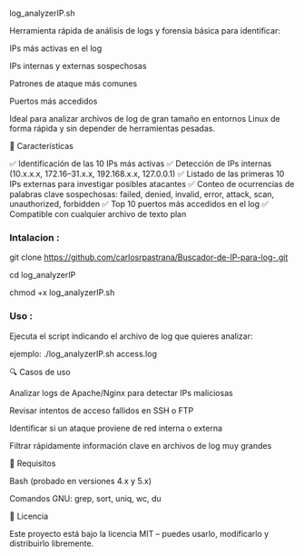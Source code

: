 log_analyzerIP.sh

Herramienta rápida de análisis de logs y forensia básica para identificar:

IPs más activas en el log

IPs internas y externas sospechosas

Patrones de ataque más comunes

Puertos más accedidos

Ideal para analizar archivos de log de gran tamaño en entornos Linux de forma rápida y sin depender de herramientas pesadas.

🚀 Características

✅ Identificación de las 10 IPs más activas
✅ Detección de IPs internas (10.x.x.x, 172.16–31.x.x, 192.168.x.x, 127.0.0.1)
✅ Listado de las primeras 10 IPs externas para investigar posibles atacantes
✅ Conteo de ocurrencias de palabras clave sospechosas: failed, denied, invalid, error, attack, scan, unauthorized, forbidden
✅ Top 10 puertos más accedidos en el log
✅ Compatible con cualquier archivo de texto plan

### Intalacion :

git clone https://github.com/carlosrpastrana/Buscador-de-IP-para-log-.git

cd log_analyzerIP

chmod +x log_analyzerIP.sh

### Uso :

Ejecuta el script indicando el archivo de log que quieres analizar:

ejemplo: ./log_analyzerIP.sh access.log

🔍 Casos de uso

Analizar logs de Apache/Nginx para detectar IPs maliciosas

Revisar intentos de acceso fallidos en SSH o FTP

Identificar si un ataque proviene de red interna o externa

Filtrar rápidamente información clave en archivos de log muy grandes

📄 Requisitos

Bash (probado en versiones 4.x y 5.x)

Comandos GNU: grep, sort, uniq, wc, du

📜 Licencia

Este proyecto está bajo la licencia MIT – puedes usarlo, modificarlo y distribuirlo libremente.

